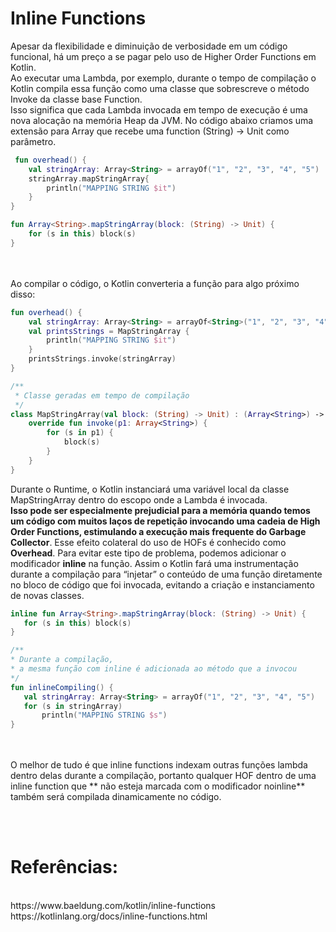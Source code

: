 <h1> Inline Functions </h1>
Apesar da flexibilidade e diminuição de verbosidade em um código funcional, há um preço a se pagar pelo uso de Higher Order Functions em Kotlin. 
<br>
Ao executar uma Lambda, por exemplo, durante o tempo de compilação o Kotlin compila essa função como uma classe que sobrescreve o método Invoke da classe base Function. 
<br>
Isso significa que cada Lambda invocada em tempo de execução é uma nova alocação na memória Heap da JVM. No código abaixo criamos uma extensão para Array<String> que recebe uma function (String) -> Unit como parâmetro.

```kotlin 
 fun overhead() {
    val stringArray: Array<String> = arrayOf("1", "2", "3", "4", "5")
    stringArray.mapStringArray{
        println("MAPPING STRING $it")
    }
}

fun Array<String>.mapStringArray(block: (String) -> Unit) {
    for (s in this) block(s)
}
```
  
<br> <br>
Ao compilar o código, o Kotlin converteria a função para algo próximo disso:

```kotlin
fun overhead() {
    val stringArray: Array<String> = arrayOf<String>("1", "2", "3", "4", "5")
    val printsStrings = MapStringArray {
        println("MAPPING STRING $it")
    }
    printsStrings.invoke(stringArray)
}

/**
 * Classe geradas em tempo de compilação
 */
class MapStringArray(val block: (String) -> Unit) : (Array<String>) -> Unit {
    override fun invoke(p1: Array<String>) {
        for (s in p1) {
            block(s)
        }
    }
}
```

Durante o Runtime, o Kotlin instanciará uma variável local da classe MapStringArray dentro do escopo onde a Lambda é invocada. 
<br>
**Isso pode ser especialmente prejudicial para a memória quando temos um código com muitos laços de repetição invocando uma cadeia de High Order Functions, estimulando a execução mais frequente do Garbage Collector**. Esse efeito colateral do uso de HOFs é conhecido como **Overhead**.
Para evitar este tipo de problema, podemos adicionar o modificador **inline** na função. Assim o Kotlin fará uma instrumentação durante a compilação para “injetar” o conteúdo de uma função diretamente no bloco de código que foi invocada, evitando a criação e instanciamento de novas classes.
<br>

 ```kotlin
 inline fun Array<String>.mapStringArray(block: (String) -> Unit) {
    for (s in this) block(s)
}

/**
 * Durante a compilação,
 * a mesma função com inline é adicionada ao método que a invocou
 */
fun inlineCompiling() {
    val stringArray: Array<String> = arrayOf("1", "2", "3", "4", "5")
    for (s in stringArray)
        println("MAPPING STRING $s")
}
```
<br> <br>
O melhor de tudo é que inline functions indexam outras funções lambda dentro delas durante a compilação, portanto qualquer HOF dentro de uma inline function que ** não esteja marcada com o modificador noinline** também será compilada dinamicamente no código.

<br>
<br>
<h1> Referências: </h1>
<br>
https://www.baeldung.com/kotlin/inline-functions
<br>
https://kotlinlang.org/docs/inline-functions.html
